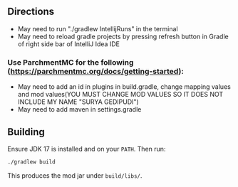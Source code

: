 ## Directions
- May need to run "./gradlew IntellijRuns" in the terminal
- May need to reload gradle projects by pressing refresh button in Gradle of right side bar of IntelliJ Idea IDE
### Use ParchmentMC for the following (https://parchmentmc.org/docs/getting-started):
- May need to add an id in plugins in build.gradle, change mapping values and mod values(YOU MUST CHANGE MOD VALUES SO IT DOES NOT INCLUDE MY NAME "SURYA GEDIPUDI")
- May need to add maven in settings.gradle

## Building
Ensure JDK 17 is installed and on your `PATH`. Then run:

```bash
./gradlew build
```

This produces the mod jar under `build/libs/`.
